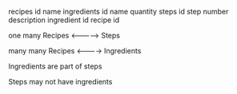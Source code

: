 recipes
    id
    name
ingredients
    id
    name
    quantity
steps
    id
    step number
    description
    ingredient id
    recipe id



one             many
Recipes <-----> Steps

many           many
Recipes <----> Ingredients


Ingredients are part of steps

Steps may not have ingredients